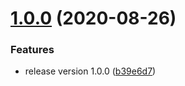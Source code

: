 # [1.0.0](https://github.com/adobe/lit-mobx/compare/v0.0.4...v1.0.0) (2020-08-26)

### Features

-   release version 1.0.0 ([b39e6d7](https://github.com/adobe/lit-mobx/commit/b39e6d7cbce389174b47a28ffeb34912ce2328c2))
